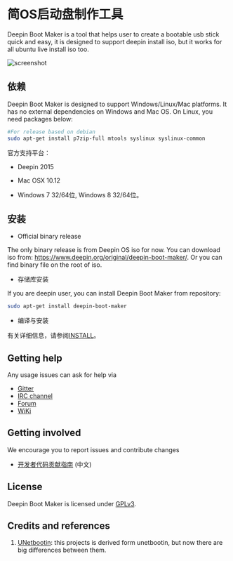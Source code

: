 # 简OS启动盘制作工具

Deepin Boot Maker is a tool that helps user to create a bootable usb stick quick and easy, it is designed to support deepin install iso, but it works for all ubuntu live install iso too.

![screenshot](https://raw.githubusercontent.com/linuxdeepin/deepin-boot-maker/master/docs/deepin-boot-maker.png)

## 依赖

Deepin Boot Maker is designed to support Windows/Linux/Mac platforms. It has no external dependencies on Windows and Mac OS. On Linux, you need packages below:

```bash
#For release based on debian
sudo apt-get install p7zip-full mtools syslinux syslinux-common
```

官方支持平台：

- Deepin 2015

- Mac OSX 10.12

- Windows 7 32/64位, Windows 8 32/64位。

## 安装

- Official binary release

The only binary release is from Deepin OS iso for now. You can download iso from: https://www.deepin.org/original/deepin-boot-maker/. Or you can find binary file on the root of iso.

- 存储库安装

If you are deepin user, you can install Deepin Boot Maker from repository:

```bash
sudo apt-get install deepin-boot-maker
```

- 编译与安装

有关详细信息，请参阅[INSTALL](INSTALL.md)。

## Getting help

Any usage issues can ask for help via

* [Gitter](https://gitter.im/orgs/linuxdeepin/rooms)
* [IRC channel](https://webchat.freenode.net/?channels=deepin)
* [Forum](https://bbs.deepin.org)
* [WiKi](https://wiki.deepin.org/)

## Getting involved

We encourage you to report issues and contribute changes

* [开发者代码贡献指南](https://github.com/linuxdeepin/developer-center/wiki/Contribution-Guidelines-for-Developers) (中文)

## License

Deepin Boot Maker is licensed under [GPLv3](LICENSE).

## Credits and references

1. [UNetbootin](https://github.com/unetbootin/unetbootin): this projects is derived form unetbootin, but now there are big differences between them.
